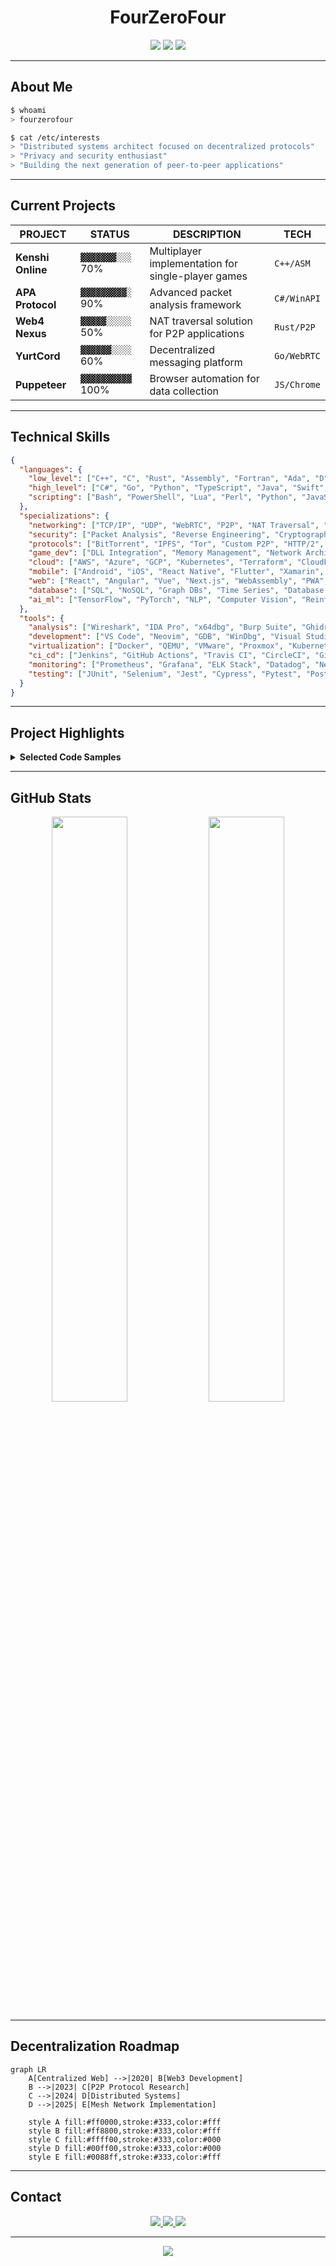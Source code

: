 <div align="center">

# FourZeroFour

<img src="https://img.shields.io/badge/STATUS-ACTIVE-00ff00?style=for-the-badge&labelColor=000000">
<img src="https://img.shields.io/badge/FOCUS-DECENTRALIZATION-00ffff?style=for-the-badge&labelColor=000000">
<img src="https://img.shields.io/badge/SECURITY-PRIORITY-ff0000?style=for-the-badge&labelColor=000000">

</div>

---

## About Me

```bash
$ whoami
> fourzerofour

$ cat /etc/interests
> "Distributed systems architect focused on decentralized protocols"
> "Privacy and security enthusiast"
> "Building the next generation of peer-to-peer applications"
```

---

## Current Projects

<div align="center">

| PROJECT | STATUS | DESCRIPTION | TECH |
|---------|--------|-------------|------|
| **Kenshi Online** | `▓▓▓▓▓▓▓░░░` 70% | Multiplayer implementation for single-player games | `C++/ASM` |
| **APA Protocol** | `▓▓▓▓▓▓▓▓▓░` 90% | Advanced packet analysis framework | `C#/WinAPI` |
| **Web4 Nexus** | `▓▓▓▓▓░░░░░` 50% | NAT traversal solution for P2P applications | `Rust/P2P` |
| **YurtCord** | `▓▓▓▓▓▓░░░░` 60% | Decentralized messaging platform | `Go/WebRTC` |
| **Puppeteer** | `▓▓▓▓▓▓▓▓▓▓` 100% | Browser automation for data collection | `JS/Chrome` |

</div>

---

## Technical Skills

```json
{
  "languages": {
    "low_level": ["C++", "C", "Rust", "Assembly", "Fortran", "Ada", "D"],
    "high_level": ["C#", "Go", "Python", "TypeScript", "Java", "Swift", "Kotlin", "Ruby", "PHP", "JavaScript"],
    "scripting": ["Bash", "PowerShell", "Lua", "Perl", "Python", "JavaScript", "Ruby", "Shell"]
  },
  "specializations": {
    "networking": ["TCP/IP", "UDP", "WebRTC", "P2P", "NAT Traversal", "HTTP/HTTPS", "DNS", "MQTT", "gRPC", "GraphQL", "SSL/TLS", "Websockets"],
    "security": ["Packet Analysis", "Reverse Engineering", "Cryptography", "Penetration Testing", "Vulnerability Assessment", "Secure Coding", "Malware Analysis", "Forensics", "Zero Trust"],
    "protocols": ["BitTorrent", "IPFS", "Tor", "Custom P2P", "HTTP/2", "HTTP/3", "WebSockets", "MQTT", "AMQP", "OAuth", "OpenID Connect"],
    "game_dev": ["DLL Integration", "Memory Management", "Network Architecture", "Physics Engines", "Graphics Programming", "AI Systems", "Game Engine Architecture", "Shader Programming"],
    "cloud": ["AWS", "Azure", "GCP", "Kubernetes", "Terraform", "CloudFormation", "Serverless", "Microservices", "Multi-cloud", "IaC"],
    "mobile": ["Android", "iOS", "React Native", "Flutter", "Xamarin", "SwiftUI", "Jetpack Compose", "Cordova"],
    "web": ["React", "Angular", "Vue", "Next.js", "WebAssembly", "PWA", "SPA", "SSR", "JAMstack", "Web3"],
    "database": ["SQL", "NoSQL", "Graph DBs", "Time Series", "Database Design", "PostgreSQL", "MongoDB", "Redis", "Cassandra", "DynamoDB"],
    "ai_ml": ["TensorFlow", "PyTorch", "NLP", "Computer Vision", "Reinforcement Learning", "MLOps", "Feature Engineering", "Neural Networks"]
  },
  "tools": {
    "analysis": ["Wireshark", "IDA Pro", "x64dbg", "Burp Suite", "Ghidra", "Binary Ninja", "Metasploit", "Nmap", "Fiddler", "Radare2"],
    "development": ["VS Code", "Neovim", "GDB", "WinDbg", "Visual Studio", "CLion", "IntelliJ IDEA", "Eclipse", "Git", "GitHub", "GitLab"],
    "virtualization": ["Docker", "QEMU", "VMware", "Proxmox", "Kubernetes", "Vagrant", "VirtualBox", "KVM", "LXC", "Hyper-V"],
    "ci_cd": ["Jenkins", "GitHub Actions", "Travis CI", "CircleCI", "GitLab CI", "ArgoCD", "TeamCity", "Azure DevOps"],
    "monitoring": ["Prometheus", "Grafana", "ELK Stack", "Datadog", "New Relic", "Nagios", "Zabbix", "Splunk", "SolarWinds"],
    "testing": ["JUnit", "Selenium", "Jest", "Cypress", "Pytest", "Postman", "SoapUI", "LoadRunner", "Gatling", "K6"]
  }
}
```

---

## Project Highlights

<details>
<summary><b>Selected Code Samples</b></summary>

### Kenshi Online
```c++
// Implementing multiplayer functionality in a single-player game
class KenshiMultiplayer {
    void IntegrateNetcode() {
        // Hook game loop
        DetourTransactionBegin();
        DetourAttach(&(PVOID&)originalUpdate, HookedUpdate);
        DetourTransactionCommit();
        
        // Synchronize world state
        P2P::BroadcastState(gameState);
    }
};
```

### Web4 Framework
```rust
// Next-generation P2P networking
impl Web4Protocol {
    async fn establish_connection(&self, peer: &PeerId) -> Result<Connection> {
        // NAT traversal implementation
        let connection = self.create_nat_tunnel(peer).await?;
        
        // Set up encryption
        let secure_channel = EncryptedChannel::new(connection);
        
        return Ok(Connection::new(secure_channel))
    }
}
```

### Advanced Packet Analyzer
```csharp
// Network packet inspection tool
public class PacketInspection {
    public PacketData AnalyzeTransportLayer(byte[] packet) {
        // Remove encryption layer
        var processed = ProcessEncryption(packet);
        
        // Analyze protocol details
        return ExtractProtocolData(processed);
    }
}
```

</details>

---

## GitHub Stats

<div align="center">
<img src="https://github-readme-stats.vercel.app/api?username=The404Studios&show_icons=true&theme=dark&hide_border=true&bg_color=000000&title_color=00ff00&text_color=ffffff&icon_color=00ff00" width="49%">
<img src="https://github-readme-streak-stats.herokuapp.com/?user=The404Studios&theme=dark&hide_border=true&background=000000&ring=00ff00&fire=ff0000&currStreakLabel=00ff00" width="49%">
</div>

---

## Decentralization Roadmap

```mermaid
graph LR
    A[Centralized Web] -->|2020| B[Web3 Development]
    B -->|2023| C[P2P Protocol Research]
    C -->|2024| D[Distributed Systems]
    D -->|2025| E[Mesh Network Implementation]
    
    style A fill:#ff0000,stroke:#333,color:#fff
    style B fill:#ff8800,stroke:#333,color:#fff
    style C fill:#ffff00,stroke:#333,color:#000
    style D fill:#00ff00,stroke:#333,color:#000
    style E fill:#0088ff,stroke:#333,color:#fff
```

---

## Contact

<div align="center">

<a href="https://github.com/The404Studios">
  <img src="https://img.shields.io/badge/GitHub-Follow-00ff00?style=for-the-badge&logo=github&logoColor=black&labelColor=00ff00">
</a>
<a href="mailto:the404studios@gmail.com">
  <img src="https://img.shields.io/badge/Email-Contact-ff0000?style=for-the-badge&logo=mail.ru&logoColor=white&labelColor=000000">
</a>
<a href="https://ko-fi.com/The404Studios">
  <img src="https://img.shields.io/badge/Support-Projects-ffff00?style=for-the-badge&logo=ko-fi&logoColor=black&labelColor=ffff00">
</a>

</div>

---

<div align="center">
<img src="https://img.shields.io/badge/PRIVACY-MATTERS-00ff00?style=for-the-badge&labelColor=000000">
</div>
